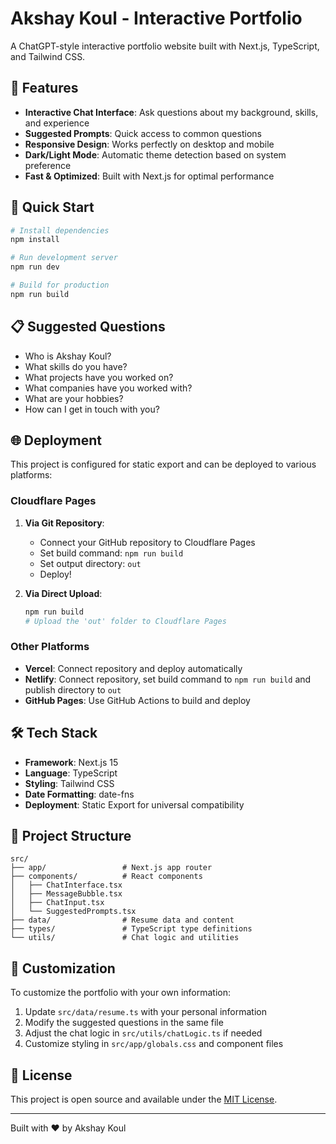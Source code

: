 # Akshay Koul - Interactive Portfolio

A ChatGPT-style interactive portfolio website built with Next.js, TypeScript, and Tailwind CSS.

## 🌟 Features

- **Interactive Chat Interface**: Ask questions about my background, skills, and experience
- **Suggested Prompts**: Quick access to common questions
- **Responsive Design**: Works perfectly on desktop and mobile
- **Dark/Light Mode**: Automatic theme detection based on system preference
- **Fast & Optimized**: Built with Next.js for optimal performance

## 🚀 Quick Start

```bash
# Install dependencies
npm install

# Run development server
npm run dev

# Build for production
npm run build
```

## 📋 Suggested Questions

- Who is Akshay Koul?
- What skills do you have?
- What projects have you worked on?
- What companies have you worked with?
- What are your hobbies?
- How can I get in touch with you?

## 🌐 Deployment

This project is configured for static export and can be deployed to various platforms:

### Cloudflare Pages

1. **Via Git Repository**:
   - Connect your GitHub repository to Cloudflare Pages
   - Set build command: `npm run build`
   - Set output directory: `out`
   - Deploy!

2. **Via Direct Upload**:
   ```bash
   npm run build
   # Upload the 'out' folder to Cloudflare Pages
   ```

### Other Platforms

- **Vercel**: Connect repository and deploy automatically
- **Netlify**: Connect repository, set build command to `npm run build` and publish directory to `out`
- **GitHub Pages**: Use GitHub Actions to build and deploy

## 🛠️ Tech Stack

- **Framework**: Next.js 15
- **Language**: TypeScript
- **Styling**: Tailwind CSS
- **Date Formatting**: date-fns
- **Deployment**: Static Export for universal compatibility

## 📁 Project Structure

```
src/
├── app/                 # Next.js app router
├── components/          # React components
│   ├── ChatInterface.tsx
│   ├── MessageBubble.tsx
│   ├── ChatInput.tsx
│   └── SuggestedPrompts.tsx
├── data/                # Resume data and content
├── types/               # TypeScript type definitions
└── utils/               # Chat logic and utilities
```

## 🎨 Customization

To customize the portfolio with your own information:

1. Update `src/data/resume.ts` with your personal information
2. Modify the suggested questions in the same file
3. Adjust the chat logic in `src/utils/chatLogic.ts` if needed
4. Customize styling in `src/app/globals.css` and component files

## 📝 License

This project is open source and available under the [MIT License](LICENSE).

---

Built with ❤️ by Akshay Koul